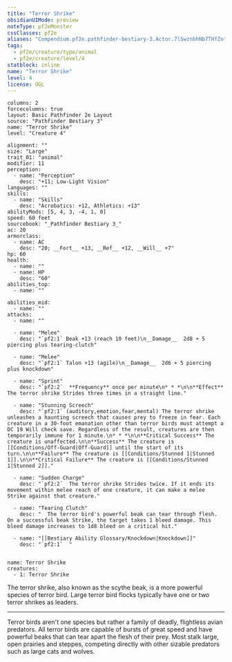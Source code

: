 ```yaml
---
title: "Terror Shrike"
obsidianUIMode: preview
noteType: pf2eMonster
cssClasses: pf2e
aliases: "Compendium.pf2e.pathfinder-bestiary-3.Actor.7lSwznbhNb7THfZo" 
tags:
  - pf2e/creature/type/animal
  - pf2e/creature/level/4
statblock: inline
name: "Terror Shrike"
level: 4
license: OGL
---
```


```statblock
columns: 2
forcecolumns: true
layout: Basic Pathfinder 2e Layout
source: "Pathfinder Bestiary 3"
name: "Terror Shrike"
level: "Creature 4"

alignment: ""
size: "Large"
trait_01: "animal"
modifier: 11
perception:
  - name: "Perception"
    desc: "+11; Low-Light Vision"
languages: ""
skills:
  - name: "Skills"
    desc: "Acrobatics: +12, Athletics: +13"
abilityMods: [5, 4, 3, -4, 1, 0]
speed: 60 feet
sourcebook: "_Pathfinder Bestiary 3_"
ac: 20
armorclass:
  - name: AC
    desc: "20; __Fort__ +13, __Ref__ +12, __Will__ +7"
hp: 60
health:
  - name: ""
  - name: HP
    desc: "60"
abilities_top:
  - name: ""

abilities_mid:
  - name: ""
attacks:
  - name: ""

  - name: "Melee"
    desc: "`pf2:1` Beak +13 (reach 10 feet)\n__Damage__  2d8 + 5 piercing plus tearing-clutch"

  - name: "Melee"
    desc: "`pf2:1` Talon +13 (agile)\n__Damage__  2d6 + 5 piercing plus knockdown"

  - name: "Sprint"
    desc: "`pf2:2`  **Frequency** once per minute\n* * *\n\n**Effect** The terror shrike Strides three times in a straight line."

  - name: "Stunning Screech"
    desc: "`pf2:1` (auditory,emotion,fear,mental) The terror shrike unleashes a haunting screech that causes prey to freeze in fear. Each creature in a 30-foot emanation other than terror birds must attempt a DC 19 Will check save. Regardless of the result, creatures are then temporarily immune for 1 minute.\n* * *\n\n**Critical Success** The creature is unaffected.\n\n**Success** The creature is [[Conditions/Off-Guard|Off-Guard]] until the start of its turn.\n\n**Failure** The creature is [[Conditions/Stunned 1|Stunned 1]].\n\n**Critical Failure** The creature is [[Conditions/Stunned 1|Stunned 2]]."

  - name: "Sudden Charge"
    desc: "`pf2:2`  The terror shrike Strides twice. If it ends its movement within melee reach of one creature, it can make a melee Strike against that creature."

  - name: "Tearing Clutch"
    desc: "  The terror bird's powerful beak can tear through flesh. On a successful beak Strike, the target takes 1 bleed damage. This bleed damage increases to 1d8 bleed on a critical hit."

  - name: "[[Bestiary Ability Glossary/Knockdown|Knockdown]]"
    desc: "`pf2:1`  "
 
```

```encounter-table
name: Terror Shrike
creatures:
  - 1: Terror Shrike
```



The terror shrike, also known as the scythe beak, is a more powerful species of terror bird. Large terror bird flocks typically have one or two terror shrikes as leaders.

* * *

Terror birds aren't one species but rather a family of deadly, flightless avian predators. All terror birds are capable of bursts of great speed and have powerful beaks that can tear apart the flesh of their prey. Most stalk large, open prairies and steppes, competing directly with other sizable predators such as large cats and wolves.
